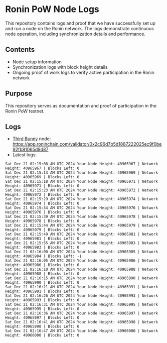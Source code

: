 # Ronin PoW Node Logs

This repository contains logs and proof that we have successfully set up and run a node on the Ronin network. The logs demonstrate continuous node operation, including synchronization details and performance.

## Contents

- Node setup information
- Synchronization logs with block height details
- Ongoing proof of work logs to verify active participation in the Ronin network

## Purpose

This repository serves as documentation and proof of participation in the Ronin PoW testnet.

## Logs

- [Third Bunny](https://thirdbunny.xyz/) node: https://app.roninchain.com/validator/0x2c96d7b5d1887222025ec9f0be92fb91065d9d87
- Latest logs:
```
Sat Dec 21 02:15:08 AM UTC 2024 Your Node Height: 40965967 | Network Height: 40965967 | Blocks Left: 0
Sat Dec 21 02:15:13 AM UTC 2024 Your Node Height: 40965969 | Network Height: 40965969 | Blocks Left: 0
Sat Dec 21 02:15:18 AM UTC 2024 Your Node Height: 40965971 | Network Height: 40965971 | Blocks Left: 0
Sat Dec 21 02:15:23 AM UTC 2024 Your Node Height: 40965972 | Network Height: 40965972 | Blocks Left: 0
Sat Dec 21 02:15:29 AM UTC 2024 Your Node Height: 40965974 | Network Height: 40965974 | Blocks Left: 0
Sat Dec 21 02:15:34 AM UTC 2024 Your Node Height: 40965976 | Network Height: 40965976 | Blocks Left: 0
Sat Dec 21 02:15:39 AM UTC 2024 Your Node Height: 40965978 | Network Height: 40965978 | Blocks Left: 0
Sat Dec 21 02:15:44 AM UTC 2024 Your Node Height: 40965979 | Network Height: 40965979 | Blocks Left: 0
Sat Dec 21 02:15:49 AM UTC 2024 Your Node Height: 40965981 | Network Height: 40965981 | Blocks Left: 0
Sat Dec 21 02:15:55 AM UTC 2024 Your Node Height: 40965983 | Network Height: 40965983 | Blocks Left: 0
Sat Dec 21 02:16:00 AM UTC 2024 Your Node Height: 40965985 | Network Height: 40965984 | Blocks Left: -1
Sat Dec 21 02:16:05 AM UTC 2024 Your Node Height: 40965986 | Network Height: 40965986 | Blocks Left: 0
Sat Dec 21 02:16:10 AM UTC 2024 Your Node Height: 40965988 | Network Height: 40965988 | Blocks Left: 0
Sat Dec 21 02:16:15 AM UTC 2024 Your Node Height: 40965990 | Network Height: 40965990 | Blocks Left: 0
Sat Dec 21 02:16:21 AM UTC 2024 Your Node Height: 40965991 | Network Height: 40965991 | Blocks Left: 0
Sat Dec 21 02:16:26 AM UTC 2024 Your Node Height: 40965993 | Network Height: 40965993 | Blocks Left: 0
Sat Dec 21 02:16:31 AM UTC 2024 Your Node Height: 40965995 | Network Height: 40965995 | Blocks Left: 0
Sat Dec 21 02:16:36 AM UTC 2024 Your Node Height: 40965997 | Network Height: 40965997 | Blocks Left: 0
Sat Dec 21 02:16:41 AM UTC 2024 Your Node Height: 40965998 | Network Height: 40965998 | Blocks Left: 0
Sat Dec 21 02:16:47 AM UTC 2024 Your Node Height: 40966000 | Network Height: 40966000 | Blocks Left: 0
```
